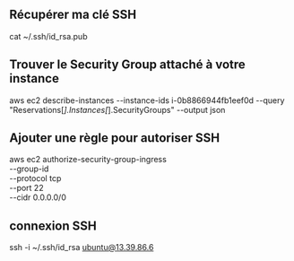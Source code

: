 ## Récupérer ma clé SSH

cat ~/.ssh/id_rsa.pub

## Trouver le Security Group attaché à votre instance

aws ec2 describe-instances --instance-ids i-0b8866944fb1eef0d --query "Reservations[*].Instances[*].SecurityGroups" --output json

## Ajouter une règle pour autoriser SSH

aws ec2 authorize-security-group-ingress \
 --group-id <security-group-id> \
 --protocol tcp \
 --port 22 \
 --cidr 0.0.0.0/0

## connexion SSH

ssh -i ~/.ssh/id_rsa ubuntu@13.39.86.6
